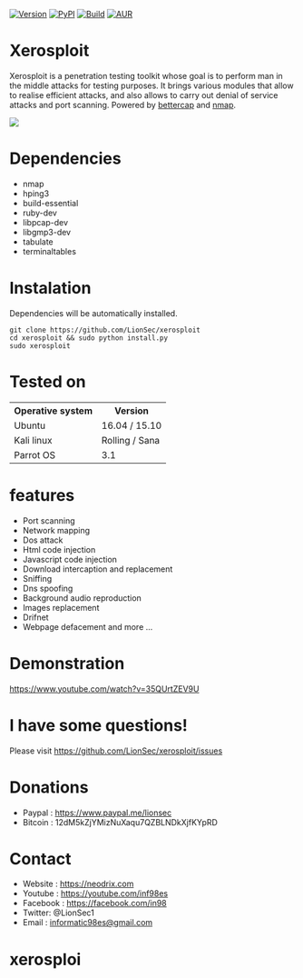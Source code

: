 
[![Version](https://img.shields.io/badge/Xerosploit-Version_1.0-brightgreen.svg?maxAge=259200)]()
[![PyPI](https://img.shields.io/badge/Python-2.7-blue.svg)]()
[![Build](https://img.shields.io/badge/Supported_OS-linux-orange.svg)]()
[![AUR](https://img.shields.io/aur/license/yaourt.svg)]()

Xerosploit
=
Xerosploit is a penetration testing toolkit whose goal is to perform man in the middle attacks for testing purposes. It brings various modules that allow to realise efficient attacks, and also allows to carry out denial of service attacks and port scanning.
Powered by <a href="https://www.bettercap.org"> bettercap</a> and <a href="https://www.bettercap.org"> nmap</a>.

![](http://i.imgur.com/bbr48Ep.png)

Dependencies
=

- nmap 
- hping3 
- build-essential 
- ruby-dev 
- libpcap-dev 
- libgmp3-dev
- tabulate 
- terminaltables




Instalation
=
Dependencies will be automatically installed.

    git clone https://github.com/LionSec/xerosploit
    cd xerosploit && sudo python install.py
    sudo xerosploit


Tested on
=

<table>
    <tr>
        <th>Operative system</th>
        <th> Version </th>
    </tr>
    <tr>
        <td>Ubuntu</td>
        <td> 16.04  / 15.10 </td>
    </tr>
    <tr>
        <td>Kali linux</td>
        <td> Rolling / Sana</td>
    </tr>
    <tr>
        <td>Parrot OS</td>
        <td>3.1 </td>
    </tr>
</table>



features 
=
- Port scanning
- Network mapping
- Dos attack
- Html code injection
- Javascript code injection
- Download intercaption and replacement
- Sniffing
- Dns spoofing
- Background audio reproduction
- Images replacement
- Drifnet
- Webpage defacement and more ...

Demonstration
=
https://www.youtube.com/watch?v=35QUrtZEV9U

I have some questions!
=

Please visit https://github.com/LionSec/xerosploit/issues

Donations
=
- Paypal : https://www.paypal.me/lionsec
- Bitcoin : 12dM5kZjYMizNuXaqu7QZBLNDkXjfKYpRD


Contact
=
- Website : https://neodrix.com
- Youtube : https://youtube.com/inf98es
- Facebook : https://facebook.com/in98
- Twitter: @LionSec1
- Email : informatic98es@gmail.com
# xerosploi
